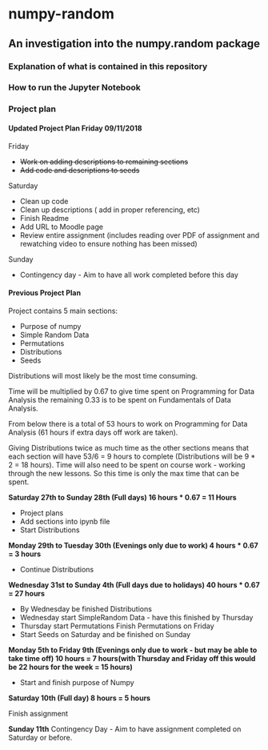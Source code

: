 # numpy-random
## An investigation into the numpy.random package

### Explanation of what is contained in this repository

### How to run the Jupyter Notebook

### Project plan

#### Updated Project Plan Friday 09/11/2018

Friday
* ~~Work on adding descriptions to remaining sections~~
* ~~Add code and descriptions to seeds~~

Saturday
* Clean up code
* Clean up descriptions ( add in proper referencing, etc)
* Finish Readme
* Add URL to Moodle page
* Review entire assignment (includes reading over PDF of assignment and rewatching video to ensure nothing has been missed)

Sunday
* Contingency day - Aim to have all work completed before this day

#### Previous Project Plan

Project contains 5 main sections:
* Purpose of numpy
* Simple Random Data
* Permutations
* Distributions
* Seeds

Distributions will most likely be the most time consuming.

Time will be multiplied by 0.67 to give time spent on Programming for Data Analysis the remaining 0.33 is to be spent on Fundamentals of Data Analysis.

From below there is a total of 53 hours to work on Programming for Data Analysis (61 hours if extra days off work are taken). 

Giving Distributions twice as much time as the other sections means that each section will have 53/6 = 9 hours to complete (Distributions will be 9 * 2 = 18 hours). Time will also need to be spent on course work - working through the new lessons. So this time is only the max time that can be spent.


__Saturday 27th to Sunday 28th (Full days) 16 hours * 0.67 = 11 Hours__

* Project plans
* Add sections into ipynb file
* Start Distributions


__Monday 29th to Tuesday 30th (Evenings only due to work) 4 hours * 0.67 = 3 hours__

* Continue Distributions


__Wednesday 31st to Sunday 4th (Full days due to holidays) 40 hours * 0.67 = 27 hours__

* By Wednesday be finished Distributions
* Wednesday start SimpleRandom Data - have this finished by Thursday
* Thursday start Permutations Finish Permutations on Friday
* Start Seeds on Saturday and be finished on Sunday


__Monday 5th to Friday 9th (Evenings only due to work - but may be able to take time off) 10 hours = 7 hours(with Thursday and Friday off this would be 22 hours for the week = 15 hours)__

* Start and finish purpose of Numpy


__Saturday 10th (Full day) 8 hours = 5 hours__

Finish assignment



__Sunday 11th__
Contingency Day - Aim to have assignment completed on Saturday or before.

